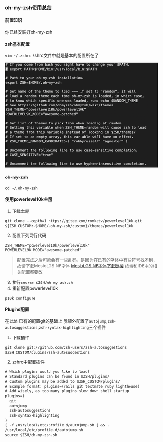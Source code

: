 ### oh-my-zsh使用总结

#### 前置知识

你已经安装好oh-my-zsh

#### zsh基本配置

`vim ~/.zshrc`
zshrc文件中就是基本的配置所在了

![alt](./images/1.png)

#### oh-my-zsh
```
cd ~/.oh-my-zsh
```

#### 使用powerlevel10k主题

1. 下载主题

```
git clone --depth=1 https://gitee.com/romkatv/powerlevel10k.git ${ZSH_CUSTOM:-$HOME/.oh-my-zsh/custom}/themes/powerlevel10k
```

2. 配置下列两行代码

```
ZSH_THEME="powerlevel10k/powerlevel10k"
POWERLEVEL9K_MODE="awesome-patched"

```
> 配置完成之后可能会有一些乱码，是因为在已有的字体中有些符号找不到，故请下载MesloLGS NF字体
> [MesloLGS NF字体下载链接](https://github.com/romkatv/powerlevel10k)
> 终端和IDE中的相关配置都要改


3. 执行`source $ZSH/oh-my-zsh.sh`
4. 重新配置powerlevel10k

```
p10k configure
```

#### Plugins配置
在此处 已有的配置git的基础上
我额外配置了`autojump`,`zsh-autosuggestions`,`zsh-syntax-highlighting`三个插件

1. 下载插件

```
git clone git://github.com/zsh-users/zsh-autosuggestions $ZSH_CUSTOM/plugins/zsh-autosuggestions
```

2. zshrc中配置插件

```
# Which plugins would you like to load?
# Standard plugins can be found in $ZSH/plugins/
# Custom plugins may be added to $ZSH_CUSTOM/plugins/
# Example format: plugins=(rails git textmate ruby lighthouse)
# Add wisely, as too many plugins slow down shell startup.
plugins=(
  git
  autojump
  zsh-autosuggestions
  zsh-syntax-highlighting
)
[ -f /usr/local/etc/profile.d/autojump.sh ] && . /usr/local/etc/profile.d/autojump.sh
source $ZSH/oh-my-zsh.sh
```
